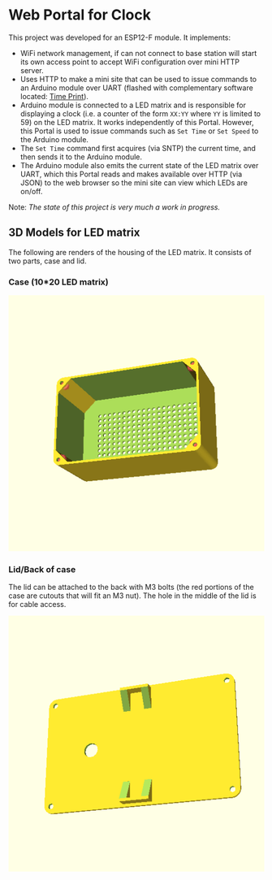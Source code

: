 # Web Portal for Clock

This project was developed for an ESP12-F module. It implements:

* WiFi network management, if can not connect to base station will start its own access point to accept WiFi configuration over mini HTTP server.
* Uses HTTP to make a mini site that can be used to issue commands to an Arduino module over UART (flashed with complementary software located: [Time Print](../timeprint/)).
* Arduino module is connected to a LED matrix and is responsible for displaying a clock (i.e. a counter of the form `XX:YY` where `YY` is limited to 59) on the LED matrix. It works independently of this Portal. However, this Portal is used to issue commands such as `Set Time` or `Set Speed` to the Arduino module.
* The `Set Time` command first acquires (via SNTP) the current time, and then sends it to the Arduino module.
* The Arduino module also emits the current state of the LED matrix over UART, which this Portal reads and makes available over HTTP (via JSON) to the web browser so the mini site can view which LEDs are on/off.

Note: *The state of this project is very much a work in progress.*

## 3D Models for LED matrix

The following are renders of the housing of the LED matrix. It consists of two parts, case and lid.

### Case (10*20 LED matrix)
![Case](./models/case.png)

### Lid/Back of case

The lid can be attached to the back with M3 bolts (the red portions of the case are cutouts that will fit an M3 nut). The hole in the middle of the lid is for cable access.

![Lid](./models/lid.png)
